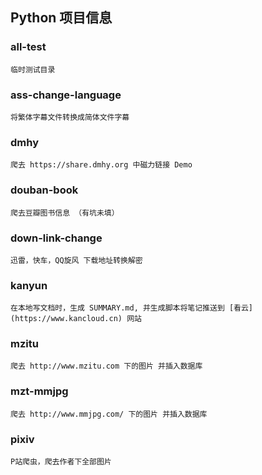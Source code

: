 ## Python 项目信息

### all-test
    临时测试目录

### ass-change-language
    将繁体字幕文件转换成简体文件字幕

### dmhy
    爬去 https://share.dmhy.org 中磁力链接 Demo

### douban-book
    爬去豆瓣图书信息 （有坑未填）

### down-link-change
    迅雷，快车，QQ旋风 下载地址转换解密

### kanyun
    在本地写文档时，生成 SUMMARY.md, 并生成脚本将笔记推送到 [看云](https://www.kancloud.cn) 网站

### mzitu
    爬去 http://www.mzitu.com 下的图片 并插入数据库

### mzt-mmjpg
    爬去 http://www.mmjpg.com/ 下的图片 并插入数据库

### pixiv
    P站爬虫，爬去作者下全部图片


